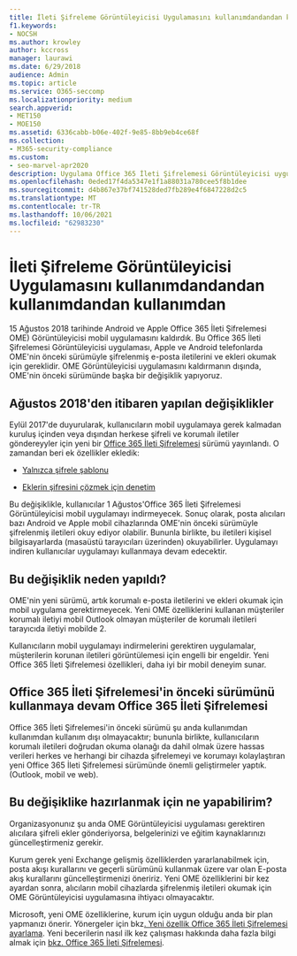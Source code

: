 ```yaml
---
title: İleti Şifreleme Görüntüleyicisi Uygulamasını kullanımdandandan kullanımdandan kullanımdan
f1.keywords:
- NOCSH
ms.author: krowley
author: kccross
manager: laurawi
ms.date: 6/29/2018
audience: Admin
ms.topic: article
ms.service: O365-seccomp
ms.localizationpriority: medium
search.appverid:
- MET150
- MOE150
ms.assetid: 6336cabb-b06e-402f-9e85-8bb9eb4ce68f
ms.collection:
- M365-security-compliance
ms.custom:
- seo-marvel-apr2020
description: Uygulama Office 365 İleti Şifrelemesi Görüntüleyicisi uygulaması, Android ve Apple mağazalarından 2018'de kaldırılmıştır.
ms.openlocfilehash: 0eded17f4da5347e1f1a88031a780cee5f8b1dee
ms.sourcegitcommit: d4b867e37bf741528ded7fb289e4f6847228d2c5
ms.translationtype: MT
ms.contentlocale: tr-TR
ms.lasthandoff: 10/06/2021
ms.locfileid: "62983230"
---
```

# <a name="deprecating-message-encryption-viewer-app"></a>İleti Şifreleme Görüntüleyicisi Uygulamasını kullanımdandandan kullanımdandan kullanımdan

15 Ağustos 2018 tarihinde Android ve Apple Office 365 İleti Şifrelemesi OME) Görüntüleyicisi mobil uygulamasını kaldırdık. Bu Office 365 İleti Şifrelemesi Görüntüleyicisi uygulaması, Apple ve Android telefonlarda OME'nin önceki sürümüyle şifrelenmiş e-posta iletilerini ve ekleri okumak için gereklidir. OME Görüntüleyicisi uygulamasını kaldırmanın dışında, OME'nin önceki sürümünde başka bir değişiklik yapıyoruz.
  
## <a name="changes-from-august-2018"></a>Ağustos 2018'den itibaren yapılan değişiklikler

Eylül 2017'de duyurularak, kullanıcıların mobil uygulamaya gerek kalmadan kuruluş içinden veya dışından herkese şifreli ve korumalı iletiler göndereyyler için yeni bir [Office 365 İleti Şifrelemesi](https://aka.ms/ome2017) sürümü yayınlandı. O zamandan beri ek özellikler ekledik:
  
- [Yalnızca şifrele şablonu](https://aka.ms/encryptonly)

- [Eklerin şifresini çözmek için denetim](https://techcommunity.microsoft.com/t5/Security-Privacy-and-Compliance/Admin-control-for-attachments-now-available-in-Office-365/ba-p/204007)

Bu değişiklikle, kullanıcılar 1 Ağustos'Office 365 İleti Şifrelemesi Görüntüleyicisi mobil uygulamayı indirmeyecek. Sonuç olarak, posta alıcıları bazı Android ve Apple mobil cihazlarında OME'nin önceki sürümüyle şifrelenmiş iletileri okuy ediyor olabilir. Bununla birlikte, bu iletileri kişisel bilgisayarlarda (masaüstü tarayıcıları üzerinden) okuyabilirler. Uygulamayı indiren kullanıcılar uygulamayı kullanmaya devam edecektir.
  
## <a name="why-this-change-was-made"></a>Bu değişiklik neden yapıldı?

OME'nin yeni sürümü, artık korumalı e-posta iletilerini ve ekleri okumak için mobil uygulama gerektirmeyecek. Yeni OME özelliklerini kullanan müşteriler korumalı iletiyi mobil Outlook olmayan müşteriler de korumalı iletileri tarayıcıda iletiyi mobilde 2.
  
Kullanıcıların mobil uygulamayı indirmelerini gerektiren uygulamalar, müşterilerin korunan iletileri görüntülemesi için engelli bir engeldir. Yeni Office 365 İleti Şifrelemesi özellikleri, daha iyi bir mobil deneyim sunar.
  
## <a name="can-i-still-use-the-previous-version-of-office-365-message-encryption"></a>Office 365 İleti Şifrelemesi'in önceki sürümünü kullanmaya devam Office 365 İleti Şifrelemesi

Office 365 İleti Şifrelemesi'in önceki sürümü şu anda kullanımdan kullanımdan kullanım dışı olmayacaktır; bununla birlikte, kullanıcıların korumalı iletileri doğrudan okuma olanağı da dahil olmak üzere hassas verileri herkes ve herhangi bir cihazda şifrelemeyi ve korumayı kolaylaştıran yeni Office 365 İleti Şifrelemesi sürümünde önemli geliştirmeler yaptık.  (Outlook, mobil ve web). 
  
## <a name="what-do-i-need-to-do-to-prepare-for-this-change"></a>Bu değişiklike hazırlanmak için ne yapabilirim?

Organizasyonunız şu anda OME Görüntüleyicisi uygulaması gerektiren alıcılara şifreli ekler gönderiyorsa, belgelerinizi ve eğitim kaynaklarınızı güncelleştirmeniz gerekir.
  
Kurum gerek yeni Exchange gelişmiş özelliklerden yararlanabilmek için, posta akışı kurallarını ve geçerli sürümünü kullanmak üzere var olan E-posta akış kurallarını güncelleştirmenizi öneririz. Yeni OME özelliklerini bir kez ayardan sonra, alıcıların mobil cihazlarda şifrelenmiş iletileri okumak için OME Görüntüleyicisi uygulamasına ihtiyacı olmayacaktır.
  
Microsoft, yeni OME özelliklerine, kurum için uygun olduğu anda bir plan yapmanızı önerir. Yönergeler için bkz[. Yeni özellik Office 365 İleti Şifrelemesi ayarlama](set-up-new-message-encryption-capabilities.md). Yeni becerilerin nasıl ilk kez çalışması hakkında daha fazla bilgi almak için [bkz. Office 365 İleti Şifrelemesi](ome.md).
  

